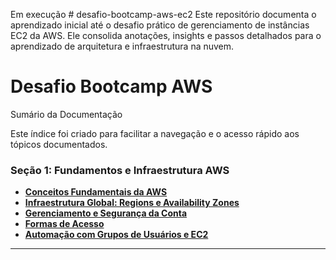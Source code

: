 Em execução # desafio-bootcamp-aws-ec2
Este repositório documenta o aprendizado inicial até o desafio prático de gerenciamento de instâncias EC2 da AWS. Ele consolida anotações, insights e passos detalhados para o aprendizado de arquitetura e infraestrutura na nuvem.
# Desafio Bootcamp AWS

Sumário da Documentação

Este índice foi criado para facilitar a navegação e o acesso rápido aos tópicos documentados.

### Seção 1: Fundamentos e Infraestrutura AWS

* **[Conceitos Fundamentais da AWS](docs/aws/01-fundamentos-aws.md)**
* **[Infraestrutura Global: Regions e Availability Zones](docs/aws/01-fundamentos-aws.md)**
* **[Gerenciamento e Segurança da Conta](docs/aws/01-fundamentos-aws.md)**
* **[Formas de Acesso](docs/aws/01-fundamentos-aws.md)**
* **[Automação com Grupos de Usuários e EC2](docs/aws/01-fundamentos-aws.md)**

---
